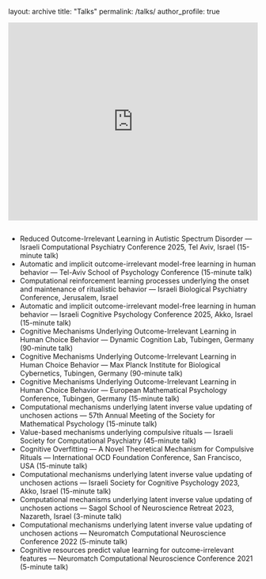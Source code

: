 layout: archive
title: "Talks"
permalink: /talks/
author_profile: true


<div style="margin-bottom:2em;">
  <iframe width="100%" height="400" src="https://www.youtube.com/embed/KpP7cI8ttes" title="Chess, autism, and the hidden strengths of neurodiversity | Ido Ben-Artzi | TEDxTelAvivUniversity" frameborder="0" allowfullscreen></iframe>
</div>

<ul>
  <li>Reduced Outcome-Irrelevant Learning in Autistic Spectrum Disorder — Israeli Computational Psychiatry Conference 2025, Tel Aviv, Israel (15-minute talk)</li>
  <li>Automatic and implicit outcome-irrelevant model-free learning in human behavior — Tel-Aviv School of Psychology Conference (15-minute talk)</li>
  <li>Computational reinforcement learning processes underlying the onset and maintenance of ritualistic behavior — Israeli Biological Psychiatry Conference, Jerusalem, Israel</li>
  <li>Automatic and implicit outcome-irrelevant model-free learning in human behavior — Israeli Cognitive Psychology Conference 2025, Akko, Israel (15-minute talk)</li>
  <li>Cognitive Mechanisms Underlying Outcome-Irrelevant Learning in Human Choice Behavior — Dynamic Cognition Lab, Tubingen, Germany (90-minute talk)</li>
  <li>Cognitive Mechanisms Underlying Outcome-Irrelevant Learning in Human Choice Behavior — Max Planck Institute for Biological Cybernetics, Tubingen, Germany (90-minute talk)</li>
  <li>Cognitive Mechanisms Underlying Outcome-Irrelevant Learning in Human Choice Behavior — European Mathematical Psychology Conference, Tubingen, Germany (15-minute talk)</li>
  <li>Computational mechanisms underlying latent inverse value updating of unchosen actions — 57th Annual Meeting of the Society for Mathematical Psychology (15-minute talk)</li>
  <li>Value-based mechanisms underlying compulsive rituals — Israeli Society for Computational Psychiatry (45-minute talk)</li>
  <li>Cognitive Overfitting — A Novel Theoretical Mechanism for Compulsive Rituals — International OCD Foundation Conference, San Francisco, USA (15-minute talk)</li>
  <li>Computational mechanisms underlying latent inverse value updating of unchosen actions — Israeli Society for Cognitive Psychology 2023, Akko, Israel (15-minute talk)</li>
  <li>Computational mechanisms underlying latent inverse value updating of unchosen actions — Sagol School of Neuroscience Retreat 2023, Nazareth, Israel (3-minute talk)</li>
  <li>Computational mechanisms underlying latent inverse value updating of unchosen actions — Neuromatch Computational Neuroscience Conference 2022 (5-minute talk)</li>
  <li>Cognitive resources predict value learning for outcome-irrelevant features — Neuromatch Computational Neuroscience Conference 2021 (5-minute talk)</li>
</ul>